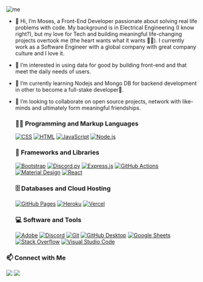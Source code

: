 ![me](https://user-images.githubusercontent.com/45429302/201871171-1428d185-b235-49f9-8602-2fb20d24888e.jpg)

- 👋 Hi, I’m Moses, a Front-End Developer passionate about solving real life problems with code. My background is in Electrical Engineering (I know right?), but my love for Tech and building meaningful life-changing projects overtook me (the heart wants what it wants 🥰🥰). I currently work as a Software Engineer with a global company with great company culture and I love it.

- 👀 I’m interested in using data for good by building front-end and that meet the daily needs of users.

- 🌱 I’m currently learning Nodejs and Mongo DB for backend development in other to become a full-stake developer💪.

- 💞️ I’m looking to collaborate on open source projects, network with like-minds and ultimately form meaningful friendships.


 
  <h3>👨‍💻 Programming and Markup Languages</h3>

  <p>
      <a href="https://github.com/search?q=user%3ADenverCoder1+language%3Acss"><img alt="CSS" src="https://img.shields.io/badge/CSS-1572B6.svg?logo=css3&logoColor=white"></a>
      <a href="https://github.com/search?q=user%3ADenverCoder1+language%3Ahtml"><img alt="HTML" src="https://img.shields.io/badge/HTML-E34F26.svg?logo=html5&logoColor=white"></a>
      <a href="https://github.com/search?q=user%3ADenverCoder1+language%3Ajavascript"><img alt="JavaScript" src="https://img.shields.io/badge/JavaScript-F7DF1E.svg?logo=javascript&logoColor=black"></a>
      <a href="https://github.com/search?q=user%3ADenverCoder1+language%3Ajavascript"><img alt="Node.js" src="https://img.shields.io/badge/Node.js-43853D.svg?logo=node.js&logoColor=white"></a>
  </p>

  <h3>🧰 Frameworks and Libraries</h3>

  <p>
      <a href="#"><img alt="Bootstrap" src="https://img.shields.io/badge/Bootstrap-7952B3.svg?logo=bootstrap&logoColor=white"></a>
      <a href="#"><img alt="Discord.py" src="https://custom-icon-badges.demolab.com/badge/Discord.py-0d1620.svg?logo=dpy"></a>
      <a href="#"><img alt="Express.js" src="https://img.shields.io/badge/Express.js-404d59.svg?logo=express&logoColor=white"></a>
      <a href="#"><img alt="GitHub Actions" src="https://img.shields.io/badge/GitHub%20Actions-2671E5.svg?logo=github%20actions&logoColor=white"></a>
      <a href="#"><img alt="Material Design" src="https://img.shields.io/badge/Material%20Design-0081CB.svg?logo=material-design&logoColor=white"></a>
      <a href="#"><img alt="React" src="https://img.shields.io/badge/React-20232a.svg?logo=react&logoColor=%2361DAFB"></a>
      </p>

  <h3>🗄️ Databases and Cloud Hosting</h3>

  <p>
      <a href="#"><img alt="GitHub Pages" src="https://img.shields.io/badge/GitHub%20Pages-327FC7.svg?logo=github&logoColor=white"></a>
      <a href="#"><img alt="Heroku" src="https://img.shields.io/badge/Heroku-430098.svg?logo=heroku&logoColor=white"></a>
      <a href="#"><img alt="Vercel" src="https://img.shields.io/badge/Vercel-000000.svg?logo=vercel&logoColor=white"></a>
  </p>

  <h3>💻 Software and Tools</h3>

  <p>
      <a href="#"><img alt="Adobe" src="https://img.shields.io/badge/Adobe-FF0000.svg?logo=adobe&logoColor=white"></a>
      <a href="#"><img alt="Discord" src="https://img.shields.io/badge/-Discord-5865F2.svg?logo=discord&logoColor=white"></a>
      <a href="#"><img alt="Git" src="https://img.shields.io/badge/Git-F05033.svg?logo=git&logoColor=white"></a>
      <a href="#"><img alt="GitHub Desktop" src="https://img.shields.io/badge/GitHub%20Desktop-8034A9.svg?logo=github&logoColor=white"></a>
      <a href="#"><img alt="Google Sheets" src="https://img.shields.io/badge/Sheets-34A853.svg?logo=google%20sheets&logoColor=white"></a>
       <a href="#"><img alt="Stack Overflow" src="https://img.shields.io/badge/-Stack%20Overflow-FE7A16?logo=stack-overflow&logoColor=white"></a>
      <a href="#"><img alt="Visual Studio Code" src="https://img.shields.io/badge/Visual%20Studio%20Code-0078d7.svg?logo=visual-studio-code&logoColor=white"></a>
  </p>


<h3>📫 Connect with Me</h3>

<p>
<a href="https://www.linkedin.com/in/ezechukwu-chibuike/" rel="nofollow"><img src="https://camo.githubusercontent.com/87d5d116fc21c9c18b4372b5e97e59c68555790411ae7e4da6b8adf30be14194/68747470733a2f2f696d672e736869656c64732e696f2f62616467652f2d4c696e6b6564496e2d3030373762353f7374796c653d666f722d7468652d6261646765266c6f676f3d4c696e6b6564496e266c6f676f436f6c6f723d7768697465" data-canonical-src="https://img.shields.io/badge/-LinkedIn-0077b5?style=for-the-badge&amp;logo=LinkedIn&amp;logoColor=white" style="max-width: 100%;"></a>
<a href="https://twitter.com/okenwapablo" rel="nofollow"><img src="https://camo.githubusercontent.com/72b90db8b403b8087e20699857f05cb0a201f2ddfa8439783d3ef17cee0eea02/68747470733a2f2f696d672e736869656c64732e696f2f62616467652f2d547769747465722d3144413146323f7374796c653d666f722d7468652d6261646765266c6f676f3d54776974746572266c6f676f436f6c6f723d7768697465" data-canonical-src="https://img.shields.io/badge/-Twitter-1DA1F2?style=for-the-badge&amp;logo=Twitter&amp;logoColor=white" style="max-width: 100%;"></a>
</p>
